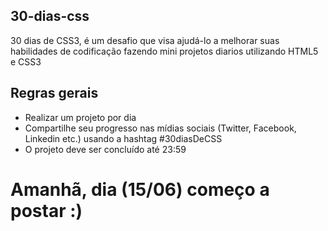 ## 30-dias-css
30 dias de CSS3, é um desafio que visa ajudá-lo a melhorar suas habilidades de codificação fazendo mini projetos diarios utilizando HTML5 e CSS3

## Regras gerais
- Realizar um projeto por dia
- Compartilhe seu progresso nas mídias sociais (Twitter, Facebook, Linkedin etc.) usando a hashtag #30diasDeCSS
- O projeto deve ser concluído até 23:59
# Amanhã, dia (15/06) começo a postar :)
